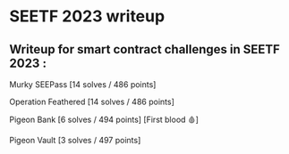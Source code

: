 # SEETF 2023 writeup

## Writeup for smart contract challenges in SEETF 2023 :

Murky SEEPass [14 solves / 486 points]

Operation Feathered [14 solves / 486 points]

Pigeon Bank [6 solves / 494 points] [First blood 🩸]

Pigeon Vault [3 solves / 497 points]